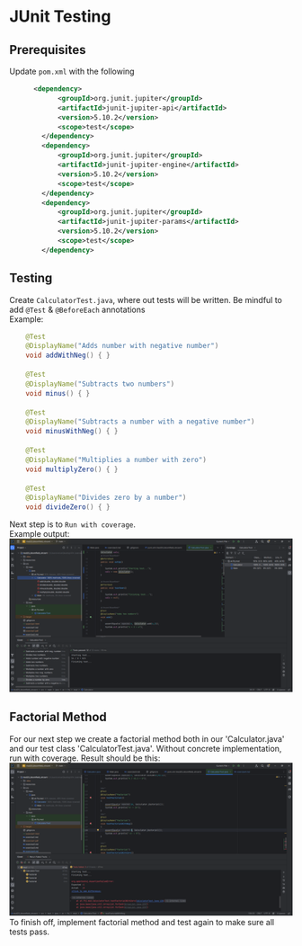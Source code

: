 # JUnit Testing
## Prerequisites
Update `pom.xml` with the following
```xml
      <dependency>
            <groupId>org.junit.jupiter</groupId>
            <artifactId>junit-jupiter-api</artifactId>
            <version>5.10.2</version>
            <scope>test</scope>
        </dependency>
        <dependency>
            <groupId>org.junit.jupiter</groupId>
            <artifactId>junit-jupiter-engine</artifactId>
            <version>5.10.2</version>
            <scope>test</scope>
        </dependency>
        <dependency>
            <groupId>org.junit.jupiter</groupId>
            <artifactId>junit-jupiter-params</artifactId>
            <version>5.10.2</version>
            <scope>test</scope>
        </dependency>
```
## Testing
Create `CalculatorTest.java`, where out tests will be written. Be mindful to add `@Test` & `@BeforeEach` annotations  
Example:
```java
    @Test
    @DisplayName("Adds number with negative number")
    void addWithNeg() { }

    @Test
    @DisplayName("Subtracts two numbers")
    void minus() { }

    @Test
    @DisplayName("Subtracts a number with a negative number")
    void minusWithNeg() { }

    @Test
    @DisplayName("Multiplies a number with zero")
    void multiplyZero() { }
    
    @Test
    @DisplayName("Divides zero by a number")
    void divideZero() { }
```
Next step is to `Run with coverage`.  
Example output:
![screenshot](resources/images/ex4_1.PNG)
## Factorial Method
For our next step we create a factorial method both in our 'Calculator.java' and our test class 'CalculatorTest.java'.
Without concrete implementation, run with coverage. Result should be this:
![screenshot](resources/images/ex4_2.PNG)
To finish off, implement factorial method and test again to make sure all tests pass.
